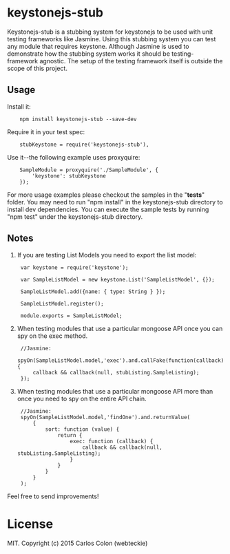 # keystonejs-stub
Keystonejs-stub is a stubbing system for keystonejs to be used with unit testing frameworks like Jasmine.  Using this
stubbing system you can test any module that requires keystone.  Although Jasmine is used to demonstrate how the
stubbing system works it should be testing-framework agnostic.  The setup of the testing framework itself is outside
the scope of this project.

## Usage
Install it:

        npm install keystonejs-stub --save-dev

Require it in your test spec:

        stubKeystone = require('keystonejs-stub'),

Use it--the following example uses proxyquire:

        SampleModule = proxyquire('./SampleModule', {
            'keystone': stubKeystone
        });

For more usage examples please checkout the samples in the "__tests__" folder.  You may need to run "npm install" in the
keystonejs-stub directory to install dev dependencies.  You can execute the sample tests by running "npm test" under
the keystonejs-stub directory.


## Notes
1. If you are testing List Models you need to export the list model:

        var keystone = require('keystone');

        var SampleListModel = new keystone.List('SampleListModel', {});

        SampleListModel.add({name: { type: String } });

        SampleListModel.register();

        module.exports = SampleListModel;

2. When testing modules that use a particular mongoose API once you can spy on the exec method.

        //Jasmine:
        spyOn(SampleListModel.model,'exec').and.callFake(function(callback){
            callback && callback(null, stubListing.SampleListing);
        });

3. When testing modules that use a particular mongoose API more than once you need to spy  on the entire API chain.

        //Jasmine:
        spyOn(SampleListModel.model,'findOne').and.returnValue(
            {
                sort: function (value) {
                    return {
                        exec: function (callback) {
                            callback && callback(null, stubListing.SampleListing);
                        }
                    }
                }
            }
        );



Feel free to send improvements!


# License

MIT. Copyright (c) 2015 Carlos Colon (webteckie)
